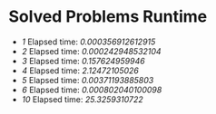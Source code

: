 Solved Problems Runtime
=========================

- *1*   Elapsed time: *0.000356912612915*
- *2*   Elapsed time: *0.000242948532104*
- *3*   Elapsed time: *0.157624959946*
- *4*   Elapsed time: *2.12472105026*
- *5*   Elapsed time: *0.00371193885803*
- *6*   Elapsed time: *0.000802040100098*
- *10*  Elapsed time: *25.3259310722*

